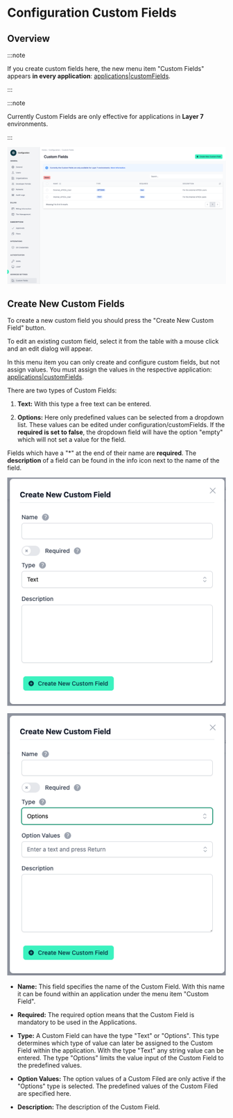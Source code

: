 # Configuration Custom Fields

<head>
  <meta name="guidename" content="API Management"/>
  <meta name="context" content="GUID-2dd8214a-7847-49f0-8398-809e474e3b21"/>
</head>

## Overview

:::note

If you create custom fields here, the new menu item "Custom Fields" appears **in every application**: [applications|customFields](../Topics/cp-Application_custom_fields.md).

:::

:::note

Currently Custom Fields are only effective for applications in **Layer 7** environments.

:::

![Administration Portal - Configuration - Custom Fields](../Images/img-cp-admin_portal_config_custom_fields.png)

## Create New Custom Fields

To create a new custom field you should press the "Create New Custom Field" button.

To edit an existing custom field, select it from the table with a mouse click and an edit dialog will appear.

In this menu item you can only create and configure custom fields, but not assign values. You must assign the values in the respective application: [applications|customFields](../Topics/cp-Application_custom_fields.md).

There are two types of Custom Fields:

1. **Text:** With this type a free text can be entered.

2. **Options:** Here only predefined values can be selected from a dropdown list. These values can be edited under configuration/customFields. If the **required is set to false**, the dropdown field will have the option "empty" which will not set a value for the field.

Fields which have a "*" at the end of their name are **required**.
The **description** of a field can be found in the info icon next to the name of the field.

![Create Type Text](../Images/img-cp-admin_portal_config_create_type_text.png)

![Create Type Options](../Images/img-cp-admin_portal_config_create_type_options.png)

- **Name:** This field specifies the name of the Custom Field. With this name it can be found within an application under the menu item "Custom Field".

- **Required:** The required option means that the Custom Field is mandatory to be used in the Applications.

- **Type:** A Custom Field can have the type "Text" or "Options". This type determines which type of value can later be assigned to the Custom Field within the application. With the type "Text" any string value can be entered. The type "Options" limits the value input of the Custom Field to the predefined values.

- **Option Values:** The option values of a Custom Filed are only active if the "Options" type is selected. The predefined values of the Custom Filed are specified here.

- **Description:** The description of the Custom Field.

